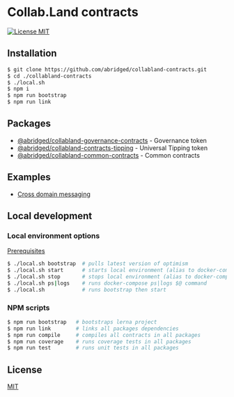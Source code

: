 # Collab.Land contracts

[![License MIT][license-image]][license-url]

## Installation

```bash
$ git clone https://github.com/abridged/collabland-contracts.git
$ cd ./collabland-contracts
$ ./local.sh
$ npm i
$ npm run bootstrap
$ npm run link
```

## Packages

* [@abridged/collabland-governance-contracts](./packages/governance) - Governance token
* [@abridged/collabland-contracts-tipping](./packages/tipping) - Universal Tipping token
* [@abridged/collabland-common-contracts](./packages/common) - Common contracts

## Examples

* [Cross domain messaging](./examples/cross-domain-messaging) 

## Local development

### Local environment options

[Prerequisites](https://community.optimism.io/docs/developers/build/dev-node/#prerequisites)

```bash
$ ./local.sh bootstrap  # pulls latest version of optimism
$ ./local.sh start      # starts local environment (alias to docker-compose up -d --force-recreate)
$ ./local.sh stop       # stops local environment (alias to docker-compose down --rmi local)
$ ./local.sh ps|logs    # runs docker-compose ps|logs $@ command
$ ./local.sh            # runs bootstrap then start 
```

### NPM scripts 

```bash
$ npm run bootstrap   # bootstraps lerna project
$ npm run link        # links all packages dependencies
$ npm run compile     # compiles all contracts in all packages
$ npm run coverage    # runs coverage tests in all packages
$ npm run test        # runs unit tests in all packages
```

## License

[MIT][license-url]

[license-image]: https://img.shields.io/badge/License-MIT-yellow.svg
[license-url]: https://github.com/abridged/collabland-contracts/blob/master/LICENSE